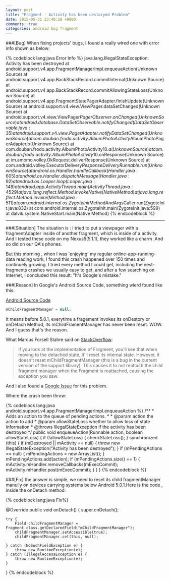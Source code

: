 ```yaml
---
layout: post
title: "Fragment - Activity has been destoryed Problem"
date: 2015-05-31 23:40:18 +0800
comments: true
categories: android bug fragment 
---
```

###[Bug]
When fixing projects' bugs, I found a really wired one with error info shown as below:

{% codeblock lang:java Error Info %}
java.lang.IllegalStateException: Activity has been destroyed
    at android.support.v4.app.FragmentManagerImpl.enqueueAction(Unknown Source)
    at android.support.v4.app.BackStackRecord.commitInternal(Unknown Source)
    at android.support.v4.app.BackStackRecord.commitAllowingStateLoss(Unknown Source)
    at android.support.v4.app.FragmentStatePagerAdapter.finishUpdate(Unknown Source)
    at android.support.v4.view.ViewPager.dataSetChanged(Unknown Source)
    at android.support.v4.view.ViewPager$PagerObserver.onChanged(Unknown Source)
    at android.database.DataSetObservable.notifyChanged(DataSetObservable.java:35)
    at android.support.v4.view.PagerAdapter.notifyDataSetChanged(Unknown Source)
    at com.douban.frodo.activity.AlbumPhotoActivity$AlbumPhotoPagerAdapter.b(Unknown Source)
    at com.douban.frodo.activity.AlbumPhotoActivity$10.a(Unknown Source)
    at com.douban.frodo.activity.AlbumPhotoActivity$10.onResponse(Unknown Source)
    at im.amomo.volley.OkRequest.deliverResponse(Unknown Source)
    at com.android.volley.ExecutorDelivery$ResponseDeliveryRunnable.run(Unknown Source)
    at android.os.Handler.handleCallback(Handler.java:605)
    at android.os.Handler.dispatchMessage(Handler.java:92)
    at android.os.Looper.loop(Looper.java:148)
    at android.app.ActivityThread.main(ActivityThread.java:4529)
    at java.lang.reflect.Method.invokeNative(Native Method)
    at java.lang.reflect.Method.invoke(Method.java:511)
    at com.android.internal.os.ZygoteInit$MethodAndArgsCaller.run(ZygoteInit.java:832)
    at com.android.internal.os.ZygoteInit.main(ZygoteInit.java:599)
    at dalvik.system.NativeStart.main(Native Method)
{% endcodeblock %}

---

###[Situation]
The situation is : I tried to put a viewpager with a fragmentAdapter inside of another fragment, which is inside of a activity. And I tested these code on my Nexus5(5.1.1), they worked like a charm .And so did on our QA's phones.

But this morning , when I was 'enjoying' my regular online-app-running-data reading work, I found this crash happened over 150 times and continuely growing. I tried every method I could get, including the nest-fragments crashes we usually easy to get, and after a few searching on Internet, I concluded this result: "It's Google's mistake."

###[Reason]
In Google's Android Source Code, something wierd found like this:

[Android Source Code](http://grepcode.com/file_/repository.grepcode.com/java/ext/com.google.android/android/5.0.0_r1/android/support/v4/app/Fragment.java/?v=diff&id2=4.4.4_r1#1223)

```java
mChildFragmentManager = null;
```
It means before 5.0.1, everytime a fragement invokes its onDestory or onDetach Method, its mChildFramentManager has never been reset. WOW. And I guess that's the reason.

What Marcus Forsell Stahre said on [StackOverflow](http://stackoverflow.com/questions/15207305/getting-the-error-java-lang-illegalstateexception-activity-has-been-destroyed):

>If you look at the implementation of Fragment, you'll see that when moving to the detached state, it'll reset its internal state. However, it doesn't reset mChildFragmentManager (this is a bug in the current version of the support library). This causes it to not reattach the child fragment manager when the Fragment is reattached, causing the exception you saw.

And I also found a [Google Issue](https://code.google.com/p/android/issues/detail?id=42601) for this problem.

Where the crash been throw:


{% codeblock lang:java android.support.v4.app.FragmentManagerImpl.enqueueAction %}
    /**
     * Adds an action to the queue of pending actions.
     *
     * @param action the action to add
     * @param allowStateLoss whether to allow loss of state information
     * @throws IllegalStateException if the activity has been destroyed
     */
    public void enqueueAction(Runnable action, boolean allowStateLoss) {
        if (!allowStateLoss) {
            checkStateLoss();
        }
        synchronized (this) {
            if (mDestroyed || mActivity == null) {
                throw new IllegalStateException("Activity has been destroyed");
            }
            if (mPendingActions == null) {
                mPendingActions = new ArrayList<Runnable>();
            }
            mPendingActions.add(action);
            if (mPendingActions.size() == 1) {
                mActivity.mHandler.removeCallbacks(mExecCommit);
                mActivity.mHandler.post(mExecCommit);
            }
        }
    }
{% endcodeblock %}

###[Fix]
the answer is simple, we need to reset its child fragmentManager manully on devices carrying systems below Android 5.0.1.Here is the code , inside the onDetach method:

{% codeblock lang:java Fix%}

@Override
public void onDetach() {
    super.onDetach();

    try {
        Field childFragmentManager = Fragment.class.getDeclaredField("mChildFragmentManager");
        childFragmentManager.setAccessible(true);
        childFragmentManager.set(this, null);

    } catch (NoSuchFieldException e) {
        throw new RuntimeException(e);
    } catch (IllegalAccessException e) {
        throw new RuntimeException(e);
    }
}
{% endcodeblock %}





 
  